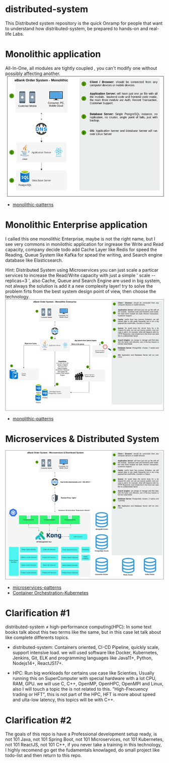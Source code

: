 # distributed-system
This Distributed system repository is the quick Onramp for people that want to understand how distributed-system, be prepared to hands-on and real-life Labs.

# Monolithic application
All-In-One, all modules are tightly coupled , you can't modify one without possibly affecting another.
![Monolithic Logo](/docs/1-Monolithic.png)
- [monolithic-patterns](https://microservices.io/patterns/monolithic.html)

# Monolithic Enterprise application
I called this one monolithic Enterprise, maybe is not the right name, but I see very commons in monilothic application for ingrease the Write and Read capacity, company decide todo add Cache Layer like Redis for speed the Reading, Queue System like Kafka for spead the writing, and Search engine database like Elasticsearch.

Hint:  Distributed System using Microservices you can just scale a particar services to increase the Read/Write capacity with just a simple ' scale --replicas=3 ', also Cache, Queue and Search Engine are used in big system, not always the solution is add it a new complexity layer! try to solve the problem firts from the best system design point of view, then choose the technology.
![Monolithic enterprise Logo](/docs/2-Monolithic-enterprise.png)
- [monolithic-patterns](https://microservices.io/patterns/monolithic.html)

# Microservices & Distributed System
![Microservices Logo](/docs/3-microservices.png)
- [microservices-patterns](https://microservices.io/patterns/microservices.html)
- [Container Orchestration-Kubernetes ](https://kubernetes.io/)

# Clarification #1
distributed-system ≠ high-performance computing(HPC): In some text books talk about this two terms like the same, but in this case let talk about like complete differents topics.

- distributed-system: Containers oriented, CI-CD Pipeline, quickly scale, support intensive load. we will used software like Docker, Kubernetes, Jenkins, Git, ELK and programming languages like Java11+, Python, Nodejs14+, ReactJS17+.

- HPC: Run big workloads for certains use case like Scienties, Usually running this on SuperComputer with special hardware with a lot CPU, RAM, GPU. we will use C, C++, OpenMP, OpenHPC, OpenMPI and Linux, also I will touch a topic the is not related to this. "High-Frecuency trading or HFT", this is not part of the HPC, HFT is more about speed and ulta-low latency, this topics will be with C++.

# Clarification #2 
The goals of this repo is have a Professional development setup ready, is not 101 Java, not 101 Spring Boot, not 101 Microservices, not 101 Kubernetes, not 101 ReactJS, not 101 C++, if you never take a training in this technology, I highly recomend go get the fudamentals knowlaged, do small project like todo-list and then return to this repo.
